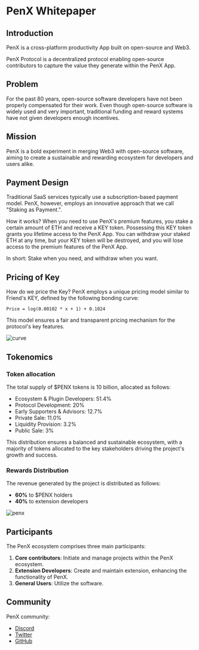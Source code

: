# PenX Whitepaper

## Introduction

PenX is a cross-platform productivity App built on open-source and Web3.

PenX Protocol is a decentralized protocol enabling open-source contributors to capture the value they generate within the PenX App.

## Problem

For the past 80 years, open-source software developers have not been properly compensated for their work. Even though open-source software is widely used and very important, traditional funding and reward systems have not given developers enough incentives.

## Mission

PenX is a bold experiment in merging Web3 with open-source software, aiming to create a sustainable and rewarding ecosystem for developers and users alike.

## Payment Design

Traditional SaaS services typically use a subscription-based payment model. PenX, however, employs an innovative approach that we call "Staking as Payment.".

How it works? When you need to use PenX's premium features, you stake a certain amount of ETH and receive a KEY token. Possessing this KEY token grants you lifetime access to the PenX App. You can withdraw your staked ETH at any time, but your KEY token will be destroyed, and you will lose access to the premium features of the PenX App.

In short: Stake when you need, and withdraw when you want.

## Pricing of Key

How do we price the Key? PenX employs a unique pricing model similar to Friend's KEY, defined by the following bonding curve:

```
Price = log(0.00102 * x + 1) + 0.1024
```

This model ensures a fair and transparent pricing mechanism for the protocol's key features.

![curve](/images/curve.png)

## Tokenomics

### Token allocation

The total supply of $PENX tokens is 10 billion, allocated as follows:

- Ecosystem & Plugin Developers: 51.4%
- Protocol Development: 20%
- Early Supporters & Advisors: 12.7%
- Private Sale: 11.0%
- Liquidity Provision: 3.2%
- Public Sale: 3%

This distribution ensures a balanced and sustainable ecosystem, with a majority of tokens allocated to the key stakeholders driving the project's growth and success.

### Rewards Distribution

The revenue generated by the project is distributed as follows:

- **60%** to $PENX holders
- **40%** to extension developers

![penx](/images/penx.svg)

## Participants

The PenX ecosystem comprises three main participants:

1. **Core contributors**: Initiate and manage projects within the PenX ecosystem.
2. **Extension Developers**: Create and maintain extension, enhancing the functionality of PenX.
3. **General Users**: Utilize the software.

## Community

PenX community:

- [Discord](https://discord.gg/nyVpH9njDu)
- [Twitter](https://twitter.com/coder_zion)
- [GitHub](https://github.com/penxio/penx)
